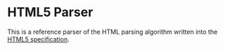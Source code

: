 
# HTML5 Parser

This is a reference parser of the HTML parsing algorithm written into the [HTML5 specification](https://www.w3.org/TR/html5/).
